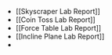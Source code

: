 - [[Skyscraper Lab Report]]
- [[Coin Toss Lab Report]]
- [[Force Table Lab Report]]
- [[Incline Plane Lab Report]]
-